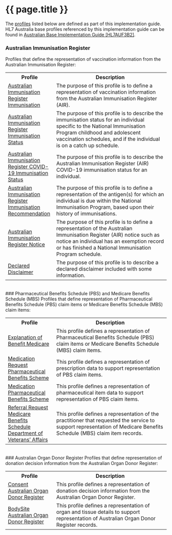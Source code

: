 # {{ page.title }}
The [profiles](http://hl7.org/fhir/STU3/profiling.html) listed below are defined as part of this implementation guide. HL7 Australia base profiles referenced by this implementation guide can be found in [Australian Base Implementation Guide [HL7AUF3B2]](index.html#HL7FHIR3).

###  Australian Immunisation Register
Profiles that define the representation of vaccination information from the Australian Immunisation Register:
<table class="list" width="100%">
  <tbody>
   <col width="30%" />
   <col width="70%" />
  <tr>
     <th>Profile</th>
     <th>Description</th>
  </tr>
  <tr>
     <td><a href="StructureDefinition-immunization-air.html">Australian Immunisation Register Immunisation</a></td>
     <td>The purpose of this profile is to define a representation of vaccination information from the Australian Immunisation Register (AIR).</td>
  </tr>
  <tr>
     <td><a href="StructureDefinition-observation-airimmstatus-1.html">Australian Immunisation Register Immunisation Status</a></td>
     <td>The purpose of this profile is to describe the immunisation status for an individual specific to the National Immunisation Program childhood and adolescent vaccination schedules, and if the individual is on a catch up schedule.</td>
  </tr>
  <tr>
     <td><a href="StructureDefinition-observation-aircovid19immstatus-1.html">Australian Immunisation Register COVID-19 Immunisation Status</a></td>
     <td>The purpose of this profile is to describe the Australian Immunisation Register (AIR) COVID-19 immunisation status for an individual.</td>
  </tr>

  <tr>
     <td><a href="StructureDefinition-immunizationrecommendation-air-1.html">Australian Immunisation Register Immunisation Recommendation</a></td>
     <td>The purpose of this profile is to define a representation of the antigen(s) for which an individual is due within the National Immunisation Program, based upon their history of immunisations.</td>
   </tr>
   <tr>
      <td><a href="StructureDefinition-flag-air-1.html">Australian Immunisation Register Notice</a></td>
      <td>The purpose of this profile is to define a representation of the Australian Immunisation Register (AIR) notice such as notice an individual has an exemption record or has finished a National Immunisation Program schedule.</td>
   </tr>
   <tr>
      <td><a href="StructureDefinition-basic-decldiscl-1.html">Declared Disclaimer</a></td>
      <td>The purpose of this profile is to describe a declared disclaimer included with some information.</td>
   </tr>
  </tbody>
</table>
<br/>
###  Pharmaceutical Benefits Schedule (PBS) and Medicare Benefits Schedule (MBS)
Profiles that define representation of Pharmaceutical Benefits Schedule (PBS) claim items or Medicare Benefits Schedule (MBS) claim items:
<table class="list" width="100%">
   <tbody>
      <col width="30%" />
      <col width="70%" />
      <tr>
         <th>Profile</th>
         <th>Description</th>
      </tr>
      <tr>
         <td><a href="StructureDefinition-explanationofbenefit-medicare.html">Explanation of Benefit Medicare</a></td>
         <td>This profile defines a representation of Pharmaceutical Benefits Schedule (PBS) claim items or Medicare Benefits Schedule (MBS) claim items.</td>
      </tr>
      <tr>
         <td><a href="StructureDefinition-medicationrequest-pbs.html">Medication Request Pharmaceutical Benefits Scheme</a></td>
         <td>This profile defines a representation of prescription data to support representation of PBS claim items.</td>
      </tr>
      <tr>
         <td><a href="StructureDefinition-medication-pbs.html">Medication Pharmaceutical Benefits Scheme</a></td>
         <td>This profile defines a representation of pharmaceutical item data to support representation of PBS claim items.</td>
      </tr>
      <tr>
         <td><a href="StructureDefinition-referralrequest-mbsdva.html">Referral Request Medicare Benefits Schedule Department of Veterans’ Affairs</a></td>
         <td>This profile defines a representation of the practitioner that requested the service to support representation of Medicare Benefits Schedule (MBS) claim item records.</td>
       </tr>
 </tbody>
</table>
<br/>
### Australian Organ Donor Register
Profiles that define representation of donation decision information from the Australian Organ Donor Register:
<table class="list" width="100%">
  <tbody>
     <col width="30%" />
     <col width="70%" />
     <tr>
       <th>Profile</th>
       <th>Description</th>
     </tr>
     <tr>
       <td><a href="StructureDefinition-consent-aodr.html">Consent Australian Organ Donor Register </a></td>
       <td>This profile defines a representation of donation decision information from the Australian Organ Donor Register.</td>
     </tr>
     <tr>
       <td><a href="StructureDefinition-bodysite-aodr.html">BodySite Australian Organ Donor Register</a></td>
       <td>This profile defines a representation of organ and tissue details to support representation of Australian Organ Donor Register records.</td>
     </tr>
  </tbody>
</table>




